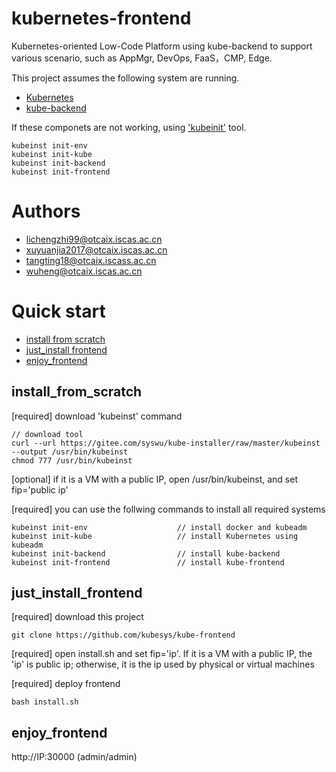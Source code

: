 # kubernetes-frontend

Kubernetes-oriented Low-Code Platform using kube-backend to support various scenario, such as AppMgr, DevOps, FaaS，CMP, Edge.

This project assumes the following system are running.

- [Kubernetes](https://github.com/kubernetes/kubernetes)  
- [kube-backend](https://github.com/kubesys/kube-backend)

If these componets are not working, using ['kubeinit'](https://github.com/kubesys/kube-installer) tool.

```
kubeinst init-env
kubeinst init-kube
kubeinst init-backend
kubeinst init-frontend
````

# Authors

- lichengzhi99@otcaix.iscas.ac.cn
- xuyuanjia2017@otcaix.iscas.ac.cn
- tangting18@otcaix.iscass.ac.cn
- wuheng@otcaix.iscas.ac.cn

# Quick start

- [install from scratch](#install_from_scratch)
- [just_install frontend](#just_install_frontend)
- [enjoy_frontend](#enjoy_frontend)


## install_from_scratch 

[required] download 'kubeinst' command

```
// download tool
curl --url https://gitee.com/syswu/kube-installer/raw/master/kubeinst --output /usr/bin/kubeinst
chmod 777 /usr/bin/kubeinst
```

[optional] if it is a VM with a public IP, open /usr/bin/kubeinst, and set fip='public ip'

[required] you can use the follwing commands to install all required systems

```
kubeinst init-env                    // install docker and kubeadm
kubeinst init-kube                   // install Kubernetes using kubeadm
kubeinst init-backend                // install kube-backend
kubeinst init-frontend               // install kube-frontend
```

## just_install_frontend


[required]  download this project 

```
git clone https://github.com/kubesys/kube-frontend
```

[required] open install.sh and set fip='ip'. If it is a VM with a public IP, the 'ip' is public ip; otherwise, it is the ip used by physical or virtual machines 


[required] deploy frontend 

```
bash install.sh
```

## enjoy_frontend

http://IP:30000 (admin/admin)

